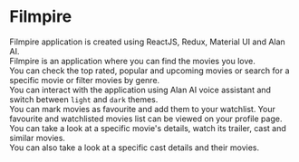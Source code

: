 Filmpire
========

Filmpire application is created using ReactJS, Redux, Material UI and Alan AI.  
Filmpire is an application where you can find the movies you love.  
You can check the top rated, popular and upcoming movies or search for a specific movie or filter movies by genre.  
You can interact with the application using Alan AI voice assistant and switch between `light` and `dark` themes.  
You can mark movies as favourite and add them to your watchlist. Your favourite and watchlisted movies list can be viewed on your profile page.  
You can take a look at a specific movie's  details, watch its trailer, cast and similar movies.   
You can also take a look at a specific cast details and their movies.  